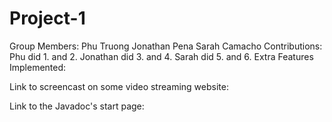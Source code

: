 # Project-1
Group Members:
Phu Truong
Jonathan Pena
Sarah Camacho
Contributions:
Phu did 1. and 2.
Jonathan did 3. and 4.
Sarah did 5. and 6.
Extra Features Implemented:

Link to screencast on some video streaming website:

Link to the Javadoc's start page:


